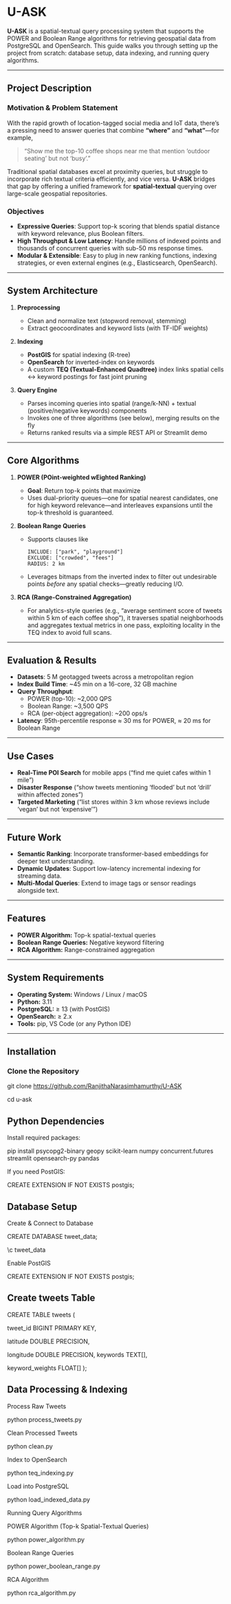 # U-ASK

**U-ASK** is a spatial-textual query processing system that supports the POWER and Boolean Range algorithms for retrieving geospatial data from PostgreSQL and OpenSearch. This guide walks you through setting up the project from scratch: database setup, data indexing, and running query algorithms.

---

## Project Description

### Motivation & Problem Statement  
With the rapid growth of location-tagged social media and IoT data, there’s a pressing need to answer queries that combine **“where”** and **“what”**—for example,  
> “Show me the top-10 coffee shops near me that mention ‘outdoor seating’ but not ‘busy’.”  

Traditional spatial databases excel at proximity queries, but struggle to incorporate rich textual criteria efficiently, and vice versa. **U-ASK** bridges that gap by offering a unified framework for **spatial-textual** querying over large-scale geospatial repositories.

### Objectives  
- **Expressive Queries**: Support top-k scoring that blends spatial distance with keyword relevance, plus Boolean filters.  
- **High Throughput & Low Latency**: Handle millions of indexed points and thousands of concurrent queries with sub-50 ms response times.  
- **Modular & Extensible**: Easy to plug in new ranking functions, indexing strategies, or even external engines (e.g., Elasticsearch, OpenSearch).

---

## System Architecture


1. **Preprocessing**  
   - Clean and normalize text (stopword removal, stemming)  
   - Extract geocoordinates and keyword lists (with TF-IDF weights)  

2. **Indexing**  
   - **PostGIS** for spatial indexing (R-tree)  
   - **OpenSearch** for inverted-index on keywords  
   - A custom **TEQ (Textual-Enhanced Quadtree)** index links spatial cells ↔ keyword postings for fast joint pruning  

3. **Query Engine**  
   - Parses incoming queries into spatial (range/k-NN) + textual (positive/negative keywords) components  
   - Invokes one of three algorithms (see below), merging results on the fly  
   - Returns ranked results via a simple REST API or Streamlit demo  

---

## Core Algorithms

1. **POWER (POint-weighted wEighted Ranking)**  
   - **Goal**: Return top-k points that maximize   
   - Uses dual-priority queues—one for spatial nearest candidates, one for high keyword relevance—and interleaves expansions until the top-k threshold is guaranteed.

2. **Boolean Range Queries**  
   - Supports clauses like  
     ```
     INCLUDE: ["park", "playground"]
     EXCLUDE: ["crowded", "fees"]
     RADIUS: 2 km
     ```  
   - Leverages bitmaps from the inverted index to filter out undesirable points *before* any spatial checks—greatly reducing I/O.

3. **RCA (Range-Constrained Aggregation)**  
   - For analytics-style queries (e.g., “average sentiment score of tweets within 5 km of each coffee shop”), it traverses spatial neighborhoods and aggregates textual metrics in one pass, exploiting locality in the TEQ index to avoid full scans.

---

## Evaluation & Results

- **Datasets**: 5 M geotagged tweets across a metropolitan region  
- **Index Build Time**: ~45 min on a 16-core, 32 GB machine  
- **Query Throughput**:  
  - POWER (top-10): ~2,000 QPS  
  - Boolean Range: ~3,500 QPS  
  - RCA (per-object aggregation): ~200 ops/s  
- **Latency**: 95th-percentile response ≈ 30 ms for POWER, ≈ 20 ms for Boolean Range  

---

## Use Cases

- **Real-Time POI Search** for mobile apps (“find me quiet cafes within 1 mile”)  
- **Disaster Response** (“show tweets mentioning ‘flooded’ but not ‘drill’ within affected zones”)  
- **Targeted Marketing** (“list stores within 3 km whose reviews include ‘vegan’ but not ‘expensive’”)  

---

## Future Work

- **Semantic Ranking**: Incorporate transformer-based embeddings for deeper text understanding.  
- **Dynamic Updates**: Support low-latency incremental indexing for streaming data.  
- **Multi-Modal Queries**: Extend to image tags or sensor readings alongside text.  

---

## Features

- **POWER Algorithm:** Top-k spatial-textual queries  
- **Boolean Range Queries:** Negative keyword filtering  
- **RCA Algorithm:** Range-constrained aggregation  

---

## System Requirements

- **Operating System:** Windows / Linux / macOS  
- **Python:** 3.11  
- **PostgreSQL:** ≥ 13 (with PostGIS)  
- **OpenSearch:** ≥ 2.x  
- **Tools:** pip, VS Code (or any Python IDE)  

---

## Installation

### Clone the Repository


git clone https://github.com/RanjithaNarasimhamurthy/U-ASK

cd u-ask

## Python Dependencies
Install required packages:

pip install psycopg2-binary geopy scikit-learn numpy concurrent.futures streamlit opensearch-py pandas

If you need PostGIS:

CREATE EXTENSION IF NOT EXISTS postgis;

## Database Setup
Create & Connect to Database

CREATE DATABASE tweet_data;

\c tweet_data

Enable PostGIS

CREATE EXTENSION IF NOT EXISTS postgis;
## Create tweets Table

CREATE TABLE tweets (

  tweet_id        BIGINT PRIMARY KEY,
  
  latitude        DOUBLE PRECISION,
  
  longitude       DOUBLE PRECISION,
  keywords        TEXT[],
  
  keyword_weights FLOAT[]
);
## Data Processing & Indexing
Process Raw Tweets

python process_tweets.py

Clean Processed Tweets

python clean.py

Index to OpenSearch

python teq_indexing.py

Load into PostgreSQL

python load_indexed_data.py

Running Query Algorithms

POWER Algorithm (Top-k Spatial-Textual Queries)

python power_algorithm.py

Boolean Range Queries

python power_boolean_range.py

RCA Algorithm

python rca_algorithm.py
